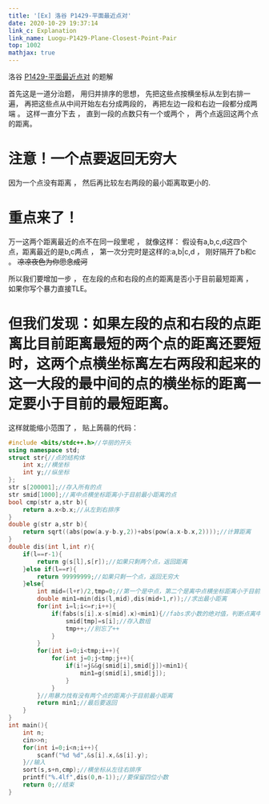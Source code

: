 ```yaml
---
title: '[Ex] 洛谷 P1429-平面最近点对'
date: 2020-10-29 19:37:14
link_c: Explanation
link_name: Luogu-P1429-Plane-Closest-Point-Pair
top: 1002
mathjax: true
---
```


洛谷 [P1429-平面最近点对](https://www.luogu.com.cn/problem/P1429) 的题解 

<!--more-->

首先这是一道分治题， 用归并排序的思想， 先把这些点按横坐标从左到右排一遍， 再把这些点从中间开始左右分成两段的， 再把左边一段和右边一段都分成两端 。 这样一直分下去 ， 直到一段的点数只有一个或两个 ， 两个点返回这两个点的距离。

# 注意！一个点要返回无穷大

因为一个点没有距离 ， 然后再比较左右两段的最小距离取更小的.

# 重点来了！

万一这两个距离最近的点不在同一段里呢 ， 就像这样： 假设有a,b,c,d这四个点，距离最近的是b,c两点 ， 第一次分完时是这样的:a,b|c,d ， 刚好隔开了b和c 。 ~~凉凉夜色为你思念成河~~

所以我们要增加一步 ， 在左段的点和右段的点的距离是否小于目前最短距离 ， 如果你写个暴力直接TLE。

# 但我们发现：如果左段的点和右段的点距离比目前距离最短的两个点的距离还要短时，这两个点横坐标离左右两段和起来的这一大段的最中间的点的横坐标的距离一定要小于目前的最短距离。

这样就能缩小范围了 ， 贴上蒟蒻的代码：

```c++
#include <bits/stdc++.h>//华丽的开头
using namespace std;
struct str{//点的结构体
    int x;//横坐标
    int y;//纵坐标
};
str s[200001];//存入所有的点
str smid[1000];//离中点横坐标距离小于目前最小距离的点
bool cmp(str a,str b){
    return a.x<b.x;//从左到右排序
}
double g(str a,str b){
    return sqrt((abs(pow(a.y-b.y,2))+abs(pow(a.x-b.x,2))));//计算距离
}
double dis(int l,int r){
    if(l==r-1){
        return g(s[l],s[r]);//如果只剩两个点，返回距离
    }else if(l==r){
        return 99999999;//如果只剩一个点，返回无穷大
    }else{
        int mid=(l+r)/2,tmp=0;//第一个是中点，第二个是离中点横坐标距离小于目前最小距离的点的数量
        double min1=min(dis(l,mid),dis(mid+1,r));//求出最小距离
        for(int i=l;i<=r;i++){
            if(fabs(s[i].x-s[mid].x)<min1){//fabs求小数的绝对值，判断点离中点横坐标距离是否小于目前最小距离
                smid[tmp]=s[i];//存入数组
                tmp++;//别忘了++
            }
        }
        for(int i=0;i<tmp;i++){
            for(int j=0;j<tmp;j++){
                if(i!=j&&g(smid[i],smid[j])<min1){
                    min1=g(smid[i],smid[j]);
                }
            }
        }//用暴力找有没有两个点的距离小于目前最小距离
        return min1;//最后要返回
    }
}
int main(){
    int n;
    cin>>n;
    for(int i=0;i<n;i++){
        scanf("%d %d",&s[i].x,&s[i].y);
    }//输入
    sort(s,s+n,cmp);//横坐标从左往右排序
    printf("%.4lf",dis(0,n-1));//要保留四位小数
    return 0;//结束
}
```